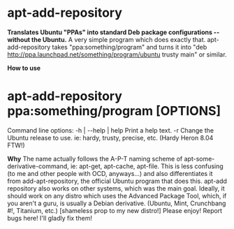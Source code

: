 apt-add-repository
==================

**Translates Ubuntu "PPAs" into standard Deb package configurations -- without the Ubuntu.**
A very simple program which does exactly that.  apt-add-repository takes "ppa:something/program" and turns it into "deb http://ppa.launchpad.net/something/program/ubuntu trusty main" or similar.

**How to use**
# apt-add-repository ppa:something/program [OPTIONS]
Command line options:
-h | --help | help Print a help text.
-r Change the Ubuntu release to use. ie: hardy, trusty, precise, etc. (Hardy Heron 8.04 FTW!)

**Why**
The name actually follows the A-P-T naming scheme of apt-some-derivative-command, ie: apt-get, apt-cache, apt-file.
This is less confusing (to me and other people with OCD, anyways...) and also differentiates it from add-apt-repository, the official Ubuntu program that does this.
apt-add repository also works on other systems, which was the main goal. Ideally, it should work on any distro which uses the Advanced Package Tool, which, if you aren't a guru, is usually a Debian derivative. (Ubuntu, Mint, Crunchbang #!, Titanium, etc.) [shameless prop to my new distro!]
Please enjoy!  Report bugs here!  I'll gladly fix them!
